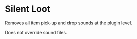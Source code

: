 # Silent Loot

Removes all item pick-up and drop sounds at the plugin level.

Does not override sound files.
